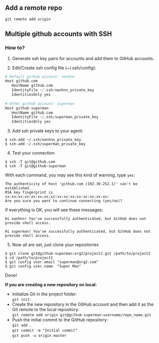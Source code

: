 ## Add a remote repo
`git remote add origin`


## Multiple github accounts with SSH
### How to?
1. Generate ssh key pairs for accounts and add them to GitHub accounts.

2. Edit/Create ssh config file (~/.ssh/config):

```python
# Default github account: oanhnn
Host github.com
   HostName github.com
   IdentityFile ~/.ssh/oanhnn_private_key
   IdentitiesOnly yes
   
# Other github account: superman
Host github-superman
   HostName github.com
   IdentityFile ~/.ssh/superman_private_key
   IdentitiesOnly yes
```

3. Add ssh private keys to your agent:

``` shell
$ ssh-add ~/.ssh/oanhnn_private_key
$ ssh-add ~/.ssh/superman_private_key
```

4. Test your connection

```shell
$ ssh -T git@github.com
$ ssh -T git@github-superman
```


With each command, you may see this kind of warning, type `yes`:
```
The authenticity of host 'github.com (192.30.252.1)' can't be established.
RSA key fingerprint is xx:xx:xx:xx:xx:xx:xx:xx:xx:xx:xx:xx:xx:xx:xx:xx:
Are you sure you want to continue connecting (yes/no)?
```

If everything is OK, you will see these messages:
```
Hi oanhnn! You've successfully authenticated, but GitHub does not provide shell access.

Hi superman! You've successfully authenticated, but GitHub does not provide shell access.
```

5. Now all are set, just clone your repositories
``` shell
$ git clone git@github-superman:org2/project2.git /path/to/project2
$ cd /path/to/project2
$ git config user.email "superman@org2.com"
$ git config user.name  "Super Man"
```

Done!

**If you are creating a new repository on local:**

-   Initialize Git in the project folder:  
    `git init`.
-   Create the new repository in the GitHub account and then add it as the Git remote to the local repository:  
    `git remote add origin git@github-superman:username/repo_name.git`
-   Push the initial commit to the GitHub repository:  
    `git add .`  
    `git commit -m "Initial commit"`  
    `git push -u origin master`
